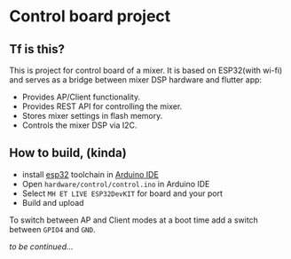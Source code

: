# Control board project

## Tf is this?
This is project for control board of a mixer. 
It is based on ESP32(with wi-fi) and serves as a bridge between mixer DSP hardware and flutter app:
- Provides AP/Client functionality.
- Provides REST API for controlling the mixer.
- Stores mixer settings in flash memory.
- Controls the mixer DSP via I2C.

## How to build, (kinda)
- install [esp32](https://github.com/espressif/arduino-esp32)  toolchain in [Arduino IDE](https://www.arduino.cc/en/software)
- Open `hardware/control/control.ino` in Arduino IDE
- Select `MH ET LIVE ESP32DevKIT` for board and your port
- Build and upload

To switch between AP and Client modes at a boot time add a switch between `GPIO4` and `GND`.


_to be continued..._